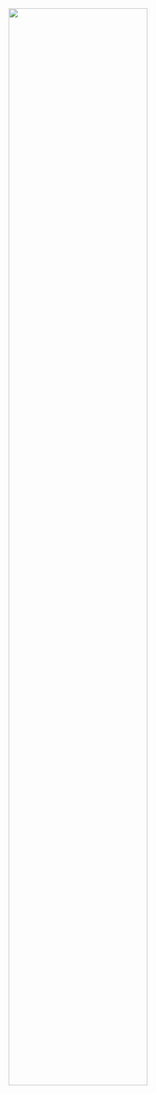 <div align="center"><img width="74%" src="https://user-images.githubusercontent.com/95272518/166615096-9f6af4a1-71a9-4346-a0fa-1182c5fc810d.svg"></div>
